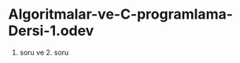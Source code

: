 Algoritmalar-ve-C-programlama-Dersi-1.odev
==========================================

1. soru ve 2. soru

